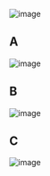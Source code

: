 ![image](https://github.com/user-attachments/assets/6f80597f-1848-4f62-8289-975cc0dbeb04)
## A
![image](https://github.com/user-attachments/assets/d9f56edc-6b49-49eb-ac12-da7f8bfb3bb3)

## B
![image](https://github.com/user-attachments/assets/72fa14f7-7cf0-4b20-9f56-84929115ca0b)

## C
![image](https://github.com/user-attachments/assets/9e5b7d90-3d0a-4e11-8848-ce682431b2a6)
